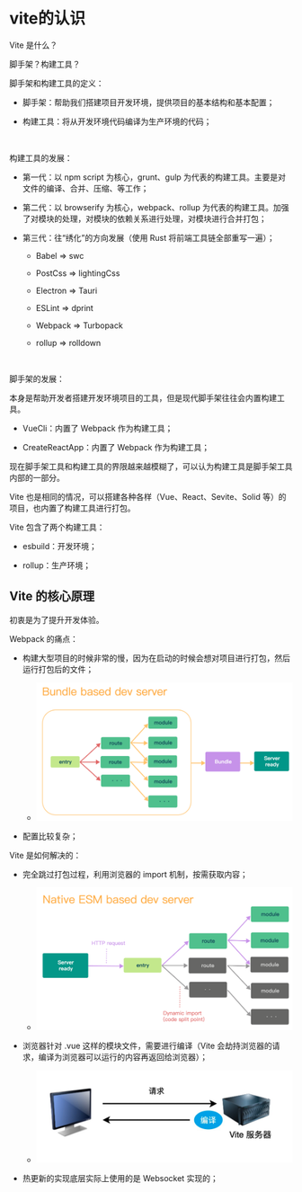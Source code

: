 # vite的认识

Vite 是什么？

脚手架？构建工具？

脚手架和构建工具的定义：

- 脚手架：帮助我们搭建项目开发环境，提供项目的基本结构和基本配置；

- 构建工具：将从开发环境代码编译为生产环境的代码；

<br />

构建工具的发展：

- 第一代：以 npm script 为核心，grunt、gulp 为代表的构建工具。主要是对文件的编译、合并、压缩、等工作；

- 第二代：以 browserify 为核心，webpack、rollup 为代表的构建工具。加强了对模块的处理，对模块的依赖关系进行处理，对模块进行合并打包；

- 第三代：往“绣化”的方向发展（使用 Rust 将前端工具链全部重写一遍）；

    - Babel => swc

    - PostCss => lightingCss

    - Electron => Tauri

    - ESLint => dprint

    - Webpack => Turbopack

    - rollup => rolldown

<br />

脚手架的发展：

本身是帮助开发者搭建开发环境项目的工具，但是现代脚手架往往会内置构建工具。

- VueCli：内置了 Webpack 作为构建工具；

- CreateReactApp：内置了 Webpack 作为构建工具；

现在脚手架工具和构建工具的界限越来越模糊了，可以认为构建工具是脚手架工具内部的一部分。

Vite 也是相同的情况，可以搭建各种各样（Vue、React、Sevite、Solid 等）的项目，也内置了构建工具进行打包。

Vite 包含了两个构建工具：

- esbuild：开发环境；

- rollup：生产环境；

## Vite 的核心原理

初衷是为了提升开发体验。

Webpack 的痛点：

- 构建大型项目的时候非常的慢，因为在启动的时候会想对项目进行打包，然后运行打包后的文件；

    - ![alt text](image.png)

- 配置比较复杂；

Vite 是如何解决的：

- 完全跳过打包过程，利用浏览器的 import 机制，按需获取内容；

    - ![alt text](image-1.png)

- 浏览器针对 .vue 这样的模块文件，需要进行编译（Vite 会劫持浏览器的请求，编译为浏览器可以运行的内容再返回给浏览器）；

    - ![alt text](image-2.png)

- 热更新的实现底层实际上使用的是 Websocket 实现的；